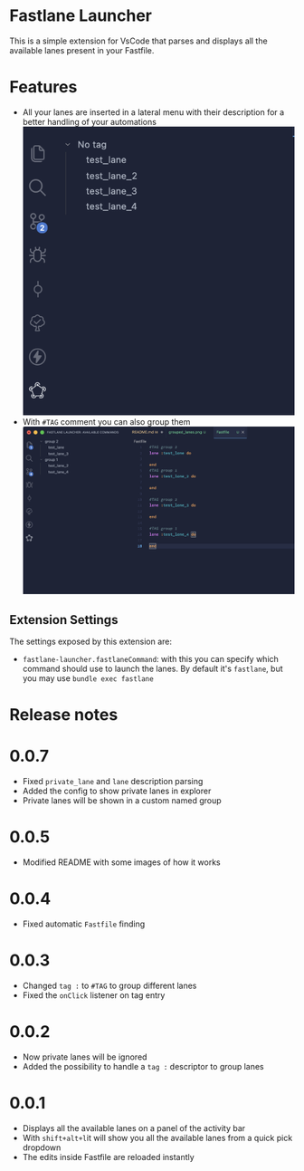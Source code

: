 # Fastlane Launcher

This is a simple extension for VsCode that parses and displays all the available lanes present in your Fastfile.

# Features

- All your lanes are inserted in a lateral menu with their description for a better handling of your automations
  ![lanes](resources/readme_files/lanes.png)
- With `#TAG` comment you can also group them
  ![grouped](resources/readme_files/grouped_lanes.png)

## Extension Settings

The settings exposed by this extension are:

- `fastlane-launcher.fastlaneCommand`: with this you can specify which command should use to launch the lanes. By default it's `fastlane`, but you may use `bundle exec fastlane`

# Release notes

# 0.0.7

- Fixed `private_lane` and `lane` description parsing
- Added the config to show private lanes in explorer
- Private lanes will be shown in a custom named group

# 0.0.5

- Modified README with some images of how it works

# 0.0.4

- Fixed automatic `Fastfile` finding

# 0.0.3

- Changed `tag :` to `#TAG` to group different lanes
- Fixed the `onClick` listener on tag entry

# 0.0.2

- Now private lanes will be ignored
- Added the possibility to handle a `tag :` descriptor to group lanes

# 0.0.1

- Displays all the available lanes on a panel of the activity bar
- With `shift+alt+l`it will show you all the available lanes from a quick pick dropdown
- The edits inside Fastfile are reloaded instantly
